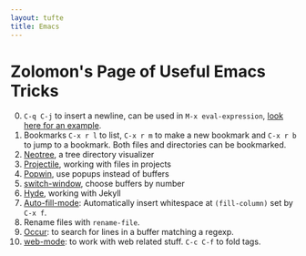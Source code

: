 ```yaml
---
layout: tufte
title: Emacs
---
```


# Zolomon's Page of Useful Emacs Tricks

0.  `C-q C-j` to insert a newline, can be used in `M-x eval-expression`, [look here for an example](http://emacs.stackexchange.com/a/16624/8629).
1. Bookmarks `C-x r l` to list, `C-x r m` to make a new bookmark and `C-x r b` to jump to a bookmark. Both files and directories can be bookmarked.
2. [Neotree](https://github.com/jaypei/emacs-neotree), a tree directory visualizer
3. [Projectile](https://github.com/bbatsov/projectile), working with files in projects
4. [Popwin](https://github.com/m2ym/popwin-el), use popups instead of buffers
5. [switch-window](https://github.com/dimitri/switch-window), choose buffers by number
6. [Hyde](https://github.com/nibrahim/Hyde), working with Jekyll
7. [Auto-fill-mode][auto-fill-mode]: Automatically insert whitespace at `(fill-column)` set by `C-x f`.
8. Rename files with `rename-file`.
9. [Occur][occur]: to search for lines in a buffer matching a regexp.
10. [web-mode][web-mode]: to work with web related stuff. `C-c C-f` to fold tags.

[auto-fill-mode]: http://www.emacswiki.org/emacs/AutoFillMode
[occur]: http://emacswiki.org/emacs/OccurMode
[web-mode]: http://web-mode.org/
